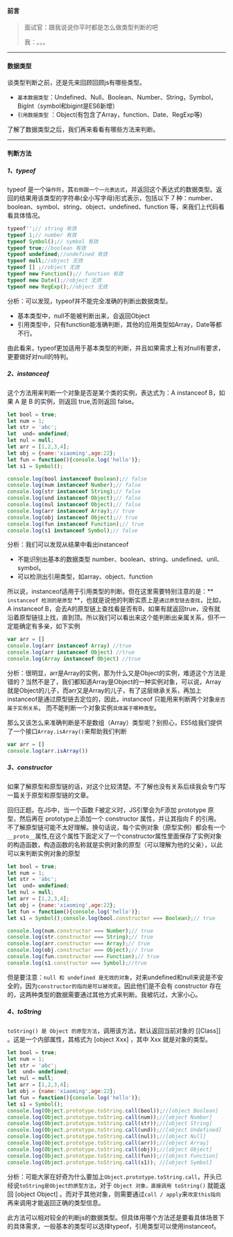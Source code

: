 

#### 前言

> 面试官：跟我说说你平时都是怎么做类型判断的吧
>
> 我：。。。

------

#### 数据类型

谈类型判断之前，还是先来回顾回顾js有哪些类型。

- `基本数据类型`：Undefined、Null、Boolean、Number、String，Symbol，BigInt（symbol和bigint是ES6新增）
- `引用数据类型` ：Object(有包含了Array，function、Date、RegExp等)

了解了数据类型之后，我们再来看看有哪些方法来判断。

-----

#### 判断方法

##### 1、typeof

typeof 是一个`操作符`，其`右侧跟一个一元表达式`，并返回这个表达式的数据类型。返回的结果用该类型的字符串(全小写字母)形式表示，包括以下 7 种：number、boolean、symbol、string、object、undefined、function 等，来我们上代码看看具体情况。

```js
typeof'';// string 有效
typeof 1;// number 有效
typeof Symbol();// symbol 有效
typeof true;//boolean 有效
typeof undefined;//undefined 有效
typeof null;//object 无效
typeof [] ;//object 无效
typeof new Function();// function 有效
typeof new Date();//object 无效
typeof new RegExp();//object 无效
```

分析：可以发现，typeof并不能完全准确的判断出数据类型。

- 基本类型中，null不能被判断出来，会返回Object
- 引用类型中，只有function能准确判断，其他的应用类型如Array，Date等都不行。

由此看来，typeof更加适用于基本类型的判断，并且如果需求上有对null有要求，更要做好对null的特判。

##### 2、instanceof

这个方法用来判断一个对象是否是某个类的实例，表达式为：A instanceof B，如果 A 是 B 的实例，则返回 true,否则返回 false。 

```js
let bool = true;
let num = 1;
let str = 'abc';
let  und= undefined;
let nul = null;
let arr = [1,2,3,4];
let obj = {name:'xiaoming',age:22};
let fun = function(){console.log('hello')};
let s1 = Symbol();

console.log(bool instanceof Boolean);// false
console.log(num instanceof Number);// false
console.log(str instanceof String);// false
console.log(und instanceof Object);// false
console.log(nul instanceof Object);// false
console.log(arr instanceof Array);// true
console.log(obj instanceof Object);// true
console.log(fun instanceof Function);// true
console.log(s1 instanceof Symbol);// false
```

分析：我们可以发现从结果中看出instanceof

- 不能识别出基本的数据类型 number、boolean、string、undefined、unll、symbol。
- 可以检测出引用类型，如array、object、function

所以说，instanceof适用于引用类型的判断。但在这里需要特别注意的是：** `instanceof 检测的是原型` **，也就是说他的判断实质上是`通过原型链去查找`，比如，A instanceof B，会去A的原型链上查找看是否有B，如果有就返回true，没有就沿着原型链往上找，直到顶。所以我们可以看出来这个能判断出亲属关系，但不一定能确定有多亲，如下实例

```javascript
var arr = []
console.log(arr instanceof Array) //true
console.log(arr instanceof Object) //true
console.log(Array instanceof Object) //true
```

分析：很明显，arr是Array的实例，那为什么又是Object的实例，难道这个方法是错的？当然不是了，我们都知道Array是Object的一种实例对象，可以说，Array就是Object的儿子，而arr又是Array的儿子，有了这层继承关系，再加上instanceof是通过原型链去定位的，因此，instanceof 只能用来判断两个对象`是否属于实例关系`， 而不能判断一个对象实例`具体属于哪种类型`。

那么又该怎么来准确判断是不是数组（Array）类型呢？别担心，ES5给我们提供了一个接口`Array.isArray()`来帮助我们判断

```js
var arr = []
console.log(arr.isArray())
```

##### **3、constructor**

如果了解原型和原型链的话，对这个比较清楚。不了解也没有关系后续我会专门写一篇关于原型和原型链的文章。

回归正题。在JS中，当一个函数 F被定义时，JS引擎会为F添加 prototype 原型，然后再在 prototype上添加一个 constructor 属性，并让其指向 F 的引用。不了解原型链可能不太好理解。换句话说，每个实例对象（原型实例）都会有一个`__proto__`属性,在这个属性下面定义了一个constructor属性里面保存了实例对象的构造函数，构造函数的名称就是实例对象的原型（可以理解为他的父亲），以此可以来判断实例对象的原型

```javascript
let bool = true;
let num = 1;
let str = 'abc';
let  und= undefined;
let nul = null;
let arr = [1,2,3,4];
let obj = {name:'xiaoming',age:22};
let fun = function(){console.log('hello')};
let s1 = Symbol();console.log(bool.constructor === Boolean);// true

console.log(num.constructor === Number);// true
console.log(str.constructor === String);// true
console.log(arr.constructor === Array);// true
console.log(obj.constructor === Object);// true
console.log(fun.constructor === Function);// true
console.log(s1.constructor === Symbol);//true
```

但是要注意：`null 和 undefined 是无效的对象`，对来undefined和null来说是不安全的，因为`constructor的指向是可以被改变`。因此他们是不会有 constructor 存在的，这两种类型的数据需要通过其他方式来判断。我被坑过，大家小心。

##### 4、toString

`toString() 是 Object 的原型方法`，调用该方法，默认返回当前对象的 [[Class]] 。这是一个内部属性，其格式为 [object Xxx] ，其中 Xxx 就是对象的类型。

```js
let bool = true;
let num = 1;
let str = 'abc';
let  und= undefined;
let nul = null;
let arr = [1,2,3,4];
let obj = {name:'xiaoming',age:22};
let fun = function(){console.log('hello')};
let s1 = Symbol();
console.log(Object.prototype.toString.call(bool));//[object Boolean]
console.log(Object.prototype.toString.call(num));//[object Number]
console.log(Object.prototype.toString.call(str));//[object String]
console.log(Object.prototype.toString.call(und));//[object Undefined]
console.log(Object.prototype.toString.call(nul));//[object Null]
console.log(Object.prototype.toString.call(arr));//[object Array]
console.log(Object.prototype.toString.call(obj));//[object Object]
console.log(Object.prototype.toString.call(fun));//[object Function]
console.log(Object.prototype.toString.call(s1)); //[object Symbol]
```

分析：可能大家在好奇为什么要加上`Object.prototype.toString.call`，开头已经说`toString是Object的原型方法`，对于 `Object 对象，直接调用 toString()` 就能返回 [object Object] 。而对于其他对象，则需要通过` call / apply `来`改变this指向`再来调用才能返回正确的类型信息。

此方法可以相对较全的判断js的数据类型。但具体用哪个方法还是要看具体场景下的具体需求，一般基本的类型可以选择typeof，引用类型可以使用instanceof。

